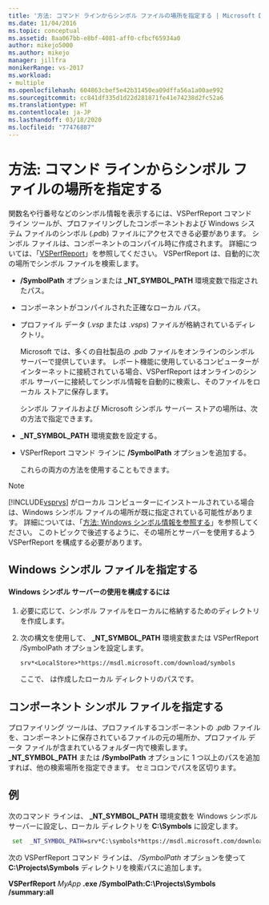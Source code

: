 ```yaml
---
title: '方法: コマンド ラインからシンボル ファイルの場所を指定する | Microsoft Docs'
ms.date: 11/04/2016
ms.topic: conceptual
ms.assetid: 8aa067bb-e8bf-4081-aff0-cfbcf65934a0
author: mikejo5000
ms.author: mikejo
manager: jillfra
monikerRange: vs-2017
ms.workload:
- multiple
ms.openlocfilehash: 604863cbef5e42b31450ea09dffa56a1a00ae992
ms.sourcegitcommit: cc841df335d1d22d281871fe41e74238d2fc52a6
ms.translationtype: HT
ms.contentlocale: ja-JP
ms.lasthandoff: 03/18/2020
ms.locfileid: "77476887"
---
```

# <a name="how-to-specify-symbol-file-locations-from-the-command-line"></a>方法: コマンド ラインからシンボル ファイルの場所を指定する
関数名や行番号などのシンボル情報を表示するには、VSPerfReport コマンド ライン ツールが、プロファイリングしたコンポーネントおよび Windows システム ファイルのシンボル (.*pdb*) ファイルにアクセスできる必要があります。 シンボル ファイルは、コンポーネントのコンパイル時に作成されます。 詳細については、「[VSPerfReport](../profiling/vsperfreport.md)」を参照してください。 VSPerfReport は、自動的に次の場所でシンボル ファイルを検索します。

- **/SymbolPath** オプションまたは **_NT_SYMBOL_PATH** 環境変数で指定されたパス。

- コンポーネントがコンパイルされた正確なローカル パス。

- プロファイル データ (.*vsp* または .*vsps*) ファイルが格納されているディレクトリ。

  Microsoft では、多くの自社製品の .*pdb* ファイルをオンラインのシンボル サーバーで提供しています。 レポート機能に使用しているコンピューターがインターネットに接続されている場合、VSPerfReport はオンラインのシンボル サーバーに接続してシンボル情報を自動的に検索し、そのファイルをローカル ストアに保存します。

  シンボル ファイルおよび Microsoft シンボル サーバー ストアの場所は、次の方法で指定できます。

- **_NT_SYMBOL_PATH** 環境変数を設定する。

- VSPerfReport コマンド ラインに **/SymbolPath** オプションを追加する。

  これらの両方の方法を使用することもできます。

> [!NOTE]
> [!INCLUDE[vsprvs](../code-quality/includes/vsprvs_md.md)] がローカル コンピューターにインストールされている場合は、Windows シンボル ファイルの場所が既に指定されている可能性があります。 詳細については、「[方法: Windows シンボル情報を参照する](../profiling/how-to-reference-windows-symbol-information.md)」を参照してください。 このトピックで後述するように、その場所とサーバーを使用するよう VSPerfReport を構成する必要があります。

## <a name="specify-windows-symbol-files"></a>Windows シンボル ファイルを指定する

#### <a name="to-configure-the-use-of-the-windows-symbol-server"></a>Windows シンボル サーバーの使用を構成するには

1. 必要に応じて、シンボル ファイルをローカルに格納するためのディレクトリを作成します。

2. 次の構文を使用して、 **_NT_SYMBOL_PATH** 環境変数または VSPerfReport /SymbolPath オプションを設定します。

    `srv*<LocalStore>*https://msdl.microsoft.com/download/symbols`

    ここで、 *<LocalStore>* は作成したローカル ディレクトリのパスです。

## <a name="specify-component-symbol-files"></a>コンポーネント シンボル ファイルを指定する
 プロファイリング ツールは、プロファイルするコンポーネントの .*pdb* ファイルを、コンポーネントに保存されているファイルの元の場所か、プロファイル データ ファイルが含まれているフォルダー内で検索します。 **_NT_SYMBOL_PATH** または **/SymbolPath** オプションに 1 つ以上のパスを追加すれば、他の検索場所を指定できます。 セミコロンでパスを区切ります。

## <a name="example"></a>例
 次のコマンド ラインは、 **_NT_SYMBOL_PATH** 環境変数を Windows シンボル サーバーに設定し、ローカル ディレクトリを **C:\Symbols** に設定します。

 ```cmd
  set  _NT_SYMBOL_PATH=srv*C:\symbols*https://msdl.microsoft.com/download/symbols
 ```

 次の VSPerfReport コマンド ラインは、 */SymbolPath* オプションを使って **C:\Projects\Symbols** ディレクトリを検索パスに追加します。

 **VSPerfReport**  *MyApp* **.exe /SymbolPath:C:\Projects\Symbols /summary:all**
